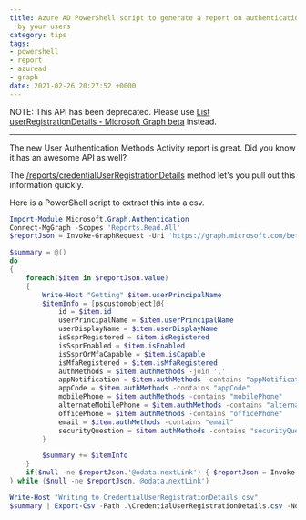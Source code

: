 ```yaml
---
title: Azure AD PowerShell script to generate a report on authentication methods registered
  by your users
category: tips
tags:
- powershell
- report
- azuread
- graph
date: 2021-02-26 20:27:52 +0000
---
```

NOTE: This API has been deprecated. Please use [List userRegistrationDetails - Microsoft Graph beta](https://learn.microsoft.com/en-us/graph/api/authenticationmethodsroot-list-userregistrationdetails?view=graph-rest-beta&tabs=http) instead.

***

The new User Authentication Methods Activity report is great. Did you know it has an awesome API as well?

The [/reports/credentialUserRegistrationDetails](https://docs.microsoft.com/en-us/graph/api/resources/credentialuserregistrationdetails?view=graph-rest-beta&preserve-view=true) method let's you pull out this information quickly.

Here is a PowerShell script to extract this into a csv.

```powershell
Import-Module Microsoft.Graph.Authentication
Connect-MgGraph -Scopes 'Reports.Read.All'
$reportJson = Invoke-GraphRequest -Uri 'https://graph.microsoft.com/beta/reports/credentialUserRegistrationDetails?$top=1000' -Method GET

$summary = @()
do
{
    foreach($item in $reportJson.value)
    {
        Write-Host "Getting" $item.userPrincipalName
        $itemInfo = [pscustomobject]@{
            id = $item.id
            userPrincipalName = $item.userPrincipalName
            userDisplayName = $item.userDisplayName
            isSsprRegistered = $item.isRegistered
            isSsprEnabled = $item.isEnabled
            isSsprOrMfaCapable = $item.isCapable
            isMfaRegistered = $item.isMfaRegistered
            authMethods = $item.authMethods -join ','
            appNotification = $item.authMethods -contains "appNotification"
            appCode = $item.authMethods -contains "appCode"
            mobilePhone = $item.authMethods -contains "mobilePhone"
            alternateMobilePhone = $item.authMethods -contains "alternateMobilePhone"
            officePhone = $item.authMethods -contains "officePhone"
            email = $item.authMethods -contains "email"
            securityQuestion = $item.authMethods -contains "securityQuestion"
        }

        $summary += $itemInfo
    }
    if($null -ne $reportJson.'@odata.nextLink') { $reportJson = Invoke-GraphRequest -Uri $reportJson.'@odata.nextLink' }
} while ($null -ne $reportJson.'@odata.nextLink') 

Write-Host "Writing to CredentialUserRegistrationDetails.csv"
$summary | Export-Csv -Path .\CredentialUserRegistrationDetails.csv -NoTypeInformation
```